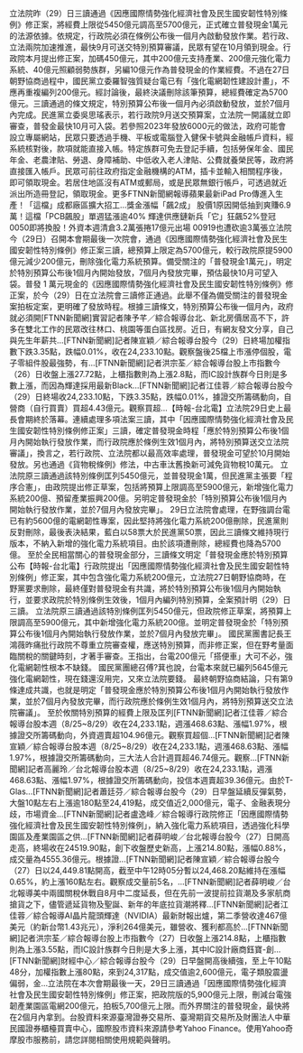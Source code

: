 立法院昨（29）日三讀通過《因應國際情勢強化經濟社會及民生國安韌性特別條例》修正案，將經費上限從5450億元調高至5700億元，正式確立普發現金1萬元的法源依據。依規定，行政院必須在條例公布後一個月內啟動發放作業。若行政、立法兩院加速推進，最快9月可送交特別預算審議，民眾有望在10月領到現金。行政院本月提出修正案，加碼450億元，其中200億元支持產業、200億元強化電力系統、40億元照顧弱勢族群，另編10億元作為普發現金的作業經費。不過在27日朝野協商過程中，國民黨立委羅智強質疑台電已有「強化電網韌性建設計畫」，不應再重複編列200億元。經討論後，最終決議刪除該筆預算，總經費確定為5700億元。三讀通過的條文規定，特別預算公布後一個月內必須啟動發放，並於7個月內完成。民進黨立委吳思瑤表示，若行政院9月送交預算案，立法院一開議就立即審查，普發金最快10月可入袋。若參照2023年發放6000元的做法，政府可能會設立專屬網站，民眾只要透過手機、平板或電腦登入健保卡號與金融帳戶資料，經系統核對後，款項就能直接入帳。特定族群可免去登記手續，包括勞保年金、國民年金、老農津貼、勞退、身障補助、中低收入老人津貼、公費就養榮民等，政府將直接匯入帳戶。民眾可前往政府指定金融機構的ATM，插卡並輸入相關程序後，即可領取現金。若居住地區沒有ATM或郵局，或是民眾無銀行帳戶，可透過就近派出所造冊登記，領取現金。更多FTNN新聞網報導蘋果最新iPad Pro傳進入生產！「這檔」成都廠區擴大招工…獎金漲幅「飆2成」 股價1原因開低抽到爽賺6.9萬！這檔「PCB飆股」單週猛漲逾40% 輝達供應鏈新兵「它」狂飆52%登冠0050即將換股！外資本週清倉3.2萬張捲17億元出場 00919也遭砍逾3萬張立法院今（29日）召開本會期最後一次院會，通過《因應國際情勢強化經濟社會及民生國安韌性特別條例》修正案三讀，總預算上限定為5700億元，較行政院原提5900億元減少200億元，刪除強化電力系統預算。備受關注的「普發現金1萬元」，明定於特別預算公布後1個月內開始發放，7個月內發放完畢，預估最快10月可望入袋。普發 1 萬元現金的《因應國際情勢強化經濟社會及民生國安韌性特別條例》修正案，於今（29）日在立法院會三讀修正通過。此舉不僅為備受關注的普發現金案拍板定案，更明確了發放時程。根據三讀條文，特別預算公布後一個月內，政府就必須開[FTNN新聞網]實習記者陳予芊／綜合報導台北、新北房價居高不下，許多在雙北工作的民眾改往林口、桃園等蛋白區找房。近日，有網友發文分享，自己與先生年薪共...[FTNN新聞網]記者陳宣穎／綜合報導台股今（29）日終場加權指數下跌3.35點，跌幅0.01%，收在24,233.10點。觀察盤後25檔上市漲停個股，電子零組件股最強勢，有...[FTNN新聞網]記者洪宗荃／綜合報導台股上市指數今（26）日收盤上漲27.72點，上櫃指數則為上漲2.8點，而IC設計族群今日則是多數上漲，而因為輝達採用最新Black...[FTNN新聞網]記者江佳蓉／綜合報導台股今（29）日終場收24,233.10點，下跌3.35點，跌幅0.01%，據證交所籌碼動向，自營商（自行買賣）買超4.43億元。觀察買超...【時報-台北電】立法院29日史上最長會期終於落幕。連續處理多項法案三讀，其中「因應國際情勢強化經濟社會及民生國安韌性特別條例修正案」三讀，確定普發現金時程「應於特別預算公布後1個月內開始執行發放作業，而行政院應於條例生效1個月內，將特別預算送交立法院審議」，換言之，若行政院、立法院都以最高效率處理，普發現金可望於10月開始發放。另也通過《貨物稅條例》修法，中古車汰舊換新可減免貨物稅10萬元。 立法院原三讀通過該特別條例匡列5450億元，並普發現金1萬，但民進黨主張要「程序合憲」，由政院提出修正草案，包括將預算上限調高至5900億元，新增強化電力系統200億、預留產業振興200億。另明定普發現金於「特別預算公布後1個月內開始執行發放作業，並於7個月內發放完畢」。 29日立法院會處理，在野強調台電已有約5600億的電網韌性專案，因此堅持將強化電力系統200億刪除，民進黨則反對刪除，最後表決結果，藍白以58票大於民進黨50票，因此三讀條文維持現行版本，不納入新增的強化電力系統項目。由於該項遭刪除，總經費也降為5700億。 至於全民相當關心的普發現金部分，三讀條文明定「普發現金應於特別預算公布【時報-台北電】行政院提出「因應國際情勢強化經濟社會及民生國安韌性特別條例」修正案，其中包含強化電力系統200億元，立法院27日朝野協商時，在野黨要求刪除，最終僅對普發現金有共識，將於特別預算公布後1個月內開始執行，並要求政院於特別條例生效後，1個月內編列特別預算，全案預計明（29）日三讀。 立法院原三讀通過該特別條例匡列5450億元，但政院修正草案，將預算上限調高至5900億元，其中新增強化電力系統200億。並明定普發現金於「特別預算公布後1個月內開始執行發放作業，並於7個月內發放完畢」。 國民黨團書記長王鴻薇昨痛批行政院不尊重立院審查權，應送特別預算，而非修正案，但在野考量面臨關稅的關鍵時刻，才著手審查。王指出，台電200億元「搭便車」大可不必，強化電網韌性根本不缺錢。 國民黨團總召傅?萁也說，台電本來就已編列5645億元強化電網韌性，現在錢還沒用完，又來立法院要錢。 最終朝野協商結論，只有第9條達成共識，也就是明定「普發現金應於特別預算公布後1個月內開始執行發放作業，並於7個月內發放完畢，而行政院應於條例生效1個月內，將特別預算送交立法院審議」。 至於攸關特別預算的經費上限及匡列[FTNN新聞網]記者江佳蓉／綜合報導台股本週（8/25~8/29）收在24,233.1點，週漲468.63點、漲幅1.97%，根據證交所籌碼動向，外資週賣超104.96億元。觀察買超個...[FTNN新聞網]記者陳宣穎／綜合報導台股本週（8/25~8/29）收在24,233.1點，週漲468.63點、漲幅1.97%，根據證交所籌碼動向，三大法人合計週買超46.74億元。觀察...[FTNN新聞網]記者高麗玲／台北報導台股本週（8/25~8/29）收在24,233.1點，週漲468.63點、漲幅1.97%，根據證交所籌碼動向，投信本週賣超39.36億元。由於T-Glas...[FTNN新聞網]記者蕭廷芬／綜合報導台股今（29）日早盤延續反彈氣勢，大盤10點左右上漲逾180點至24,419點，成交值近2,000億元，電子、金融表現分歧，市場資金...[FTNN新聞網]記者盧逸峰／綜合報導行政院修正「因應國際情勢強化經濟社會及民生國安韌性特別條例」，納入強化電力系統項目，透過強化科學園區及產業園區之供...[FTNN新聞網]記者薛明峻／台北報導台股今（27）日開高走高，終場收在24519.90點，創下收盤歷史新高，上漲214.80點，漲幅0.88%，成交量為4555.36億元。根據證...[FTNN新聞網]記者陳宣穎／綜合報導台股今（27）日以24,449.81點開高，截至中午12時05分暫以24,468.20點維持在漲幅0.65%，約上漲160點左右。觀察成交量前5名，...[FTNN新聞網]記者薛明峻／台北報導美中兩國關稅休戰自8月中二度延長，但在先前一波提前拉貨潮及多家航商搶貨之下，儘管遞延貨物及聖誕、新年的年底拉貨潮將釋...[FTNN新聞網]記者江佳蓉／綜合報導AI晶片龍頭輝達（NVIDIA）最新財報出爐，第二季營收達467億美元（約新台幣1.43兆元），淨利264億美元，雖營收、獲利都高於...[FTNN新聞網]記者洪宗荃／綜合報導台股上市指數今（27）日收盤上漲214.8點，上櫃指數則為上漲3.55點，而IC設計族群今日則是大多上漲，其中IC設計廠商鈺寶-創...[FTNN新聞網]財經中心／綜合報導台股今（29）日早盤開高後續強，至上午10點48分，加權指數上漲80點，來到24,317點，成交值逾2,600億元，電子類股震盪偏弱，金...立法院在本次會期最後一天，29日三讀通過「因應國際情勢強化經濟社會及民生國安韌性特別條例」修正案，把政院版的5,900億元上限，刪減台電強韌產業園區電網200億元，拍板5,700億元上限。而外界關注的普發現金，最快將在2個月內拿到。台股資料來源臺灣證券交易所、臺灣期貨交易所及財團法人中華民國證券櫃檯買賣中心，國際股市資料來源請參考Yahoo Finance。使用Yahoo奇摩股市服務前，請您詳閱相關使用規範與聲明。